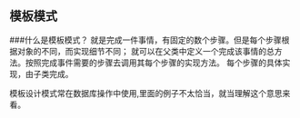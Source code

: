 ## 模板模式
###什么是模板模式？
就是完成一件事情，有固定的数个步骤。但是每个步骤根据对象的不同，而实现细节不同；
就可以在父类中定义一个完成该事情的总方法。按照完成事件需要的步骤去调用其每个步骤的实现方法。
每个步骤的具体实现，由子类完成。



模板设计模式常在数据库操作中使用,里面的例子不太恰当，就当理解这个意思来看。